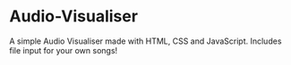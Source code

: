 # Audio-Visualiser
 A simple Audio Visualiser made with HTML, CSS and JavaScript. Includes file input for your own songs!

